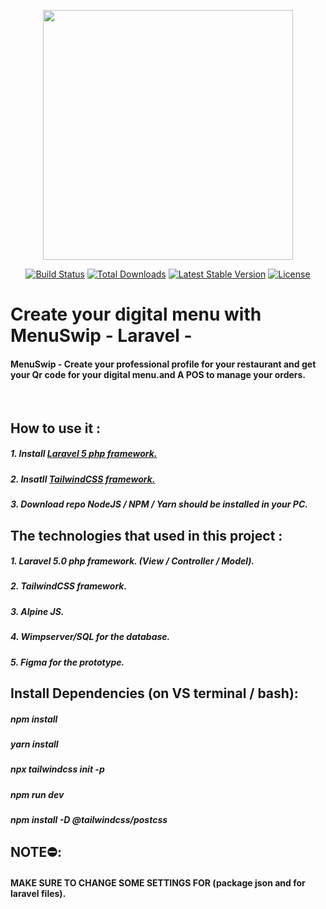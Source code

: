<p align="center"><a href="https://laravel.com" target="_blank"><img src="https://raw.githubusercontent.com/laravel/art/master/logo-lockup/5%20SVG/2%20CMYK/1%20Full%20Color/laravel-logolockup-cmyk-red.svg" width="400"></a></p>

<p align="center">
<a href="https://travis-ci.org/laravel/framework"><img src="https://travis-ci.org/laravel/framework.svg" alt="Build Status"></a>
<a href="https://packagist.org/packages/laravel/framework"><img src="https://img.shields.io/packagist/dt/laravel/framework" alt="Total Downloads"></a>
<a href="https://packagist.org/packages/laravel/framework"><img src="https://img.shields.io/packagist/v/laravel/framework" alt="Latest Stable Version"></a>
<a href="https://packagist.org/packages/laravel/framework"><img src="https://img.shields.io/packagist/l/laravel/framework" alt="License"></a>
</p>

<h1>Create your digital menu with MenuSwip - Laravel -</h6>

<h4>MenuSwip - Create your professional profile for your restaurant and get your Qr code for your digital menu.and A POS to manage your orders.</h4>

<br>
<h2>How to use it : </h2>

<h5>1. Install <a href="https://Laravel.com">Laravel 5 php framework.</a></h5>
<h5>2. Insatll <a href="https://tailwindCSS.com">TailwindCSS framework.</a></h5>
<h5>3. Download repo NodeJS / NPM / Yarn should be installed in your PC.</h5>

<h2> The technologies that used in this project : </h2>

<h5>1. Laravel 5.0 php framework. (View / Controller / Model). </h5>
<h5>2. TailwindCSS framework.</h5>
<h5>3. Alpine JS.</h5>
<h5>4. Wimpserver/SQL for the database.</h5>
<h5>5. Figma for the prototype. </h5>

<h2>  Install Dependencies (on VS terminal / bash): </h2>

<h5> npm install </h5>
<h5> yarn install </h5>
<h5>npx tailwindcss init -p</h5>
<h5>npm run dev</h5>
<h5>npm install -D @tailwindcss/postcss</h5>

<h2>  NOTE⛔: </h2>

<h4> MAKE SURE TO CHANGE SOME SETTINGS FOR (package json and for laravel files). </h4>
